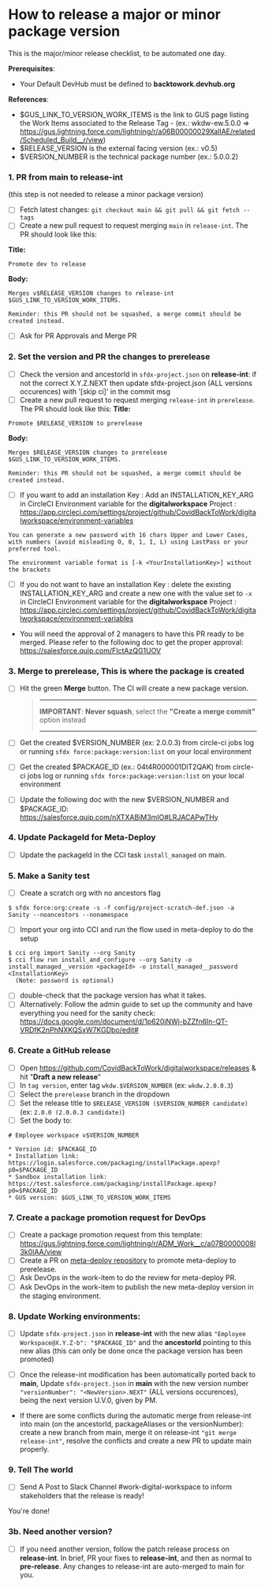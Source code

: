 # How to release a major or minor package version

This is the major/minor release checklist, to be automated one day.

**Prerequisites**:

-   Your Default DevHub must be defined to **backtowork.devhub.org**

**References**:

-   \$GUS_LINK_TO_VERSION_WORK_ITEMS is the link to GUS page listing the Work Items associated to the Release Tag - (ex.: wkdw-ew.5.0.0 => https://gus.lightning.force.com/lightning/r/a06B00000029XalIAE/related/Scheduled_Build__r/view)
-   \$RELEASE_VERSION is the external facing version (ex.: v0.5)
-   \$VERSION_NUMBER is the technical package number (ex.: 5.0.0.2)

### 1. PR from main to release-int

(this step is not needed to release a minor package version)

-   [ ] Fetch latest changes: `git checkout main && git pull && git fetch --tags`
-   [ ] Create a new pull request to request merging `main` in `release-int`. The PR should look like this:

**Title:**

```
Promote dev to release
```

**Body:**

```
Merges v$RELEASE_VERSION changes to release-int $GUS_LINK_TO_VERSION_WORK_ITEMS.

Reminder: this PR should not be squashed, a merge commit should be created instead.
```

-   [ ] Ask for PR Approvals and Merge PR

### 2. Set the version and PR the changes to prerelease

-   [ ] Check the version and ancestorId in `sfdx-project.json` on **release-int**: if not the correct X.Y.Z.NEXT then update sfdx-project.json (ALL versions occurences) with '[skip ci]' in the commit msg
-   [ ] Create a new pull request to request merging `release-int` in `prerelease`. The PR should look like this:
        **Title:**

```
Promote $RELEASE_VERSION to prerelease
```

**Body:**

```
Merges $RELEASE_VERSION changes to prerelease $GUS_LINK_TO_VERSION_WORK_ITEMS.

Reminder: this PR should not be squashed, a merge commit should be created instead.
```

-   [ ] If you want to add an installation Key : Add an INSTALLATION_KEY_ARG in CircleCI Environment variable for the **digitalworkspace** Project : https://app.circleci.com/settings/project/github/CovidBackToWork/digitalworkspace/environment-variables

```
You can generate a new password with 16 chars Upper and Lower Cases, with numbers (avoid misleading O, 0, 1, I, L) using LastPass or your preferred tool.

The environment variable format is [-k <YourInstallationKey>] without the brackets
```

-   [ ] If you do not want to have an installation Key : delete the existing INSTALLATION_KEY_ARG and create a new one with the value set to `-x` in CircleCI Environment variable for the **digitalworkspace** Project : https://app.circleci.com/settings/project/github/CovidBackToWork/digitalworkspace/environment-variables

-   You will need the approval of 2 managers to have this PR ready to be merged. Please refer to the following doc to get the proper approval: https://salesforce.quip.com/FIctAzQG1UOV

### 3. Merge to prerelease, This is where the package is created

-   [ ] Hit the green **Merge** button. The CI will create a new package version.

    > ***
    >
    > **IMPORTANT**:
    > **Never squash**, select the **"Create a merge commit"** option instead
    >
    > ***

-   [ ] Get the created \$VERSION_NUMBER (ex: 2.0.0.3) from circle-ci jobs log or running `sfdx force:package:version:list` on your local environment
-   [ ] Get the created \$PACKAGE_ID (ex.: 04t4R000001DlT2QAK) from circle-ci jobs log or running `sfdx force:package:version:list` on your local environment

-   [ ] Update the following doc with the new \$VERSION_NUMBER and \$PACKAGE_ID: https://salesforce.quip.com/nXTXABiM3mIO#LRJACAPwTHy

### 4. Update PackageId for Meta-Deploy

-   [ ] Update the packageId in the CCI task `install_managed` on main.

### 5. Make a Sanity test

-   [ ] Create a scratch org with no ancestors flag

```
$ sfdx force:org:create -s -f config/project-scratch-def.json -a Sanity --noancestors --nonamespace
```

-   [ ] Import your org into CCI and run the flow used in meta-deploy to do the setup

```
$ cci org import Sanity --org Sanity
$ cci flow run install_and_configure --org Sanity -o install_managed__version <packageId> -o install_managed__password <InstallationKey>
  (Note: password is optional)
```

-   [ ] double-check that the package version has what it takes.
-   [ ] Alternatively: Follow the admin guide to set up the community and have everything you need for the sanity check: https://docs.google.com/document/d/1p620jNWj-bZZfn6In-QT-VRDfK2nPhNXKQSxW7KGDbo/edit#

### 6. Create a GitHub release

-   [ ] Open https://github.com/CovidBackToWork/digitalworkspace/releases & hit "**Draft a new release**"
-   [ ] In `tag version`, enter tag `wkdw.$VERSION_NUMBER` (ex: `wkdw.2.0.0.3`)
-   [ ] Select the `prerelease` branch in the dropdown
-   [ ] Set the release title to `$RELEASE_VERSION ($VERSION_NUMBER candidate)` (ex: `2.0.0 (2.0.0.3 candidate)`)
-   [ ] Set the body to:

```
# Employee workspace v$VERSION_NUMBER

* Version id: $PACKAGE_ID
* Installation link: https://login.salesforce.com/packaging/installPackage.apexp?p0=$PACKAGE_ID
* Sandbox installation link: https://test.salesforce.com/packaging/installPackage.apexp?p0=$PACKAGE_ID
* GUS version: $GUS_LINK_TO_VERSION_WORK_ITEMS
```

### 7. Create a package promotion request for DevOps

-   [ ] Create a package promotion request from this template: https://gus.lightning.force.com/lightning/r/ADM_Work__c/a07B0000008l3k0IAA/view
-   [ ] Create a PR on [meta-deploy repository](https://github.com/CovidBackToWork/metadeploy-digitalworkspace) to promote meta-deploy to prerelease.
-   [ ] Ask DevOps in the work-item to do the review for meta-deploy PR.
-   [ ] Ask DevOps in the work-item to publish the new meta-deploy version in the staging environment.

### 8. Update Working environments:

-   [ ] Update `sfdx-project.json` in **release-int** with the new alias `"Employee Workspace@X.Y.Z-b": "$PACKAGE_ID"` and the **ancestorId** pointing to this new alias (this can only be done once the package version has been promoted)

-   [ ] Once the release-int modification has been automatically ported back to **main**, Update `sfdx-project.json` in **main** with the new version number `"versionNumber": "<NewVersion>.NEXT"` (ALL versions occurences), <NewVersion> being the next version U.V.0, given by PM.

-   If there are some conflicts during the automatic merge from release-int into main (on the ancestorId, packageAliases or the versionNumber): create a new branch from main, merge it on release-int `"git merge release-int"`, resolve the conflicts and create a new PR to update main properly.

### 9. Tell The world

-   [ ] Send A Post to Slack Channel #work-digital-workspace to inform stakeholders that the release is ready!

You're done!

### 3b. Need another version?

-   [ ] If you need another version, follow the patch release process on **release-int**.
        In brief, PR your fixes to **release-int**, and then as normal to **pre-release**.
        Any changes to release-int are auto-merged to main for you.
